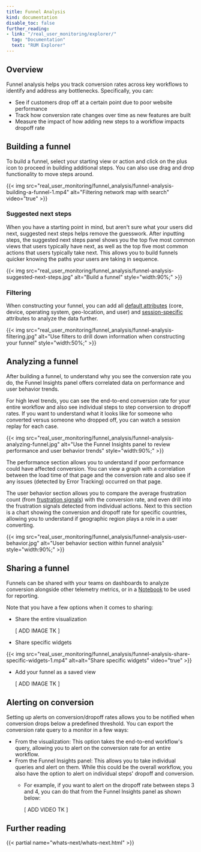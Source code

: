 ```yaml
---
title: Funnel Analysis
kind: documentation
disable_toc: false
further_reading:
- link: "/real_user_monitoring/explorer/"
  tag: "Documentation"
  text: "RUM Explorer"
---
```


## Overview

Funnel analysis helps you track conversion rates across key workflows to identify and address any bottlenecks. Specifically, you can:

- See if customers drop off at a certain point due to poor website performance
- Track how conversion rate changes over time as new features are built
- Measure the impact of how adding new steps to a workflow impacts dropoff rate

## Building a funnel

To build a funnel, select your starting view or action and click on the plus icon to proceed in building additional steps. You can also use drag and drop functionality to move steps around. 

{{< img src="real_user_monitoring/funnel_analysis/funnel-analysis-building-a-funnel-1.mp4" alt="Filtering network map with search" video="true" >}}

### Suggested next steps

When you have a starting point in mind, but aren't sure what your users did next, suggested next steps helps remove the guesswork. After inputting steps, the suggested next steps panel shows you the top five most common views that users typically have next, as well as the top five most common actions that users typically take next. This allows you to build funnels quicker knowing the paths your users are taking in sequence.

{{< img src="real_user_monitoring/funnel_analysis/funnel-analysis-suggested-next-steps.jpg" alt="Build a funnel" style="width:90%;" >}}

### Filtering

When constructing your funnel, you can add all [default attributes][1] (core, device, operating system, geo-location, and user) and [session-specific][2] attributes to analyze the data further.

{{< img src="real_user_monitoring/funnel_analysis/funnel-analysis-filtering.jpg" alt="Use filters to drill down information when constructing your funnel" style="width:50%;" >}}

## Analyzing a funnel

After building a funnel, to understand why you see the conversion rate you do, the Funnel Insights panel offers correlated data on performance and user behavior trends.

For high level trends, you can see the end-to-end conversion rate for your entire workflow and also see individual steps to step conversion to dropoff rates. If you want to understand what it looks like for someone who converted versus someone who dropped off, you can watch a session replay for each case.

{{< img src="real_user_monitoring/funnel_analysis/funnel-analysis-analyzing-funnel.jpg" alt="Use the Funnel Insights panel to review performance and user behavior trends" style="width:90%;" >}}

The performance section allows you to understand if poor performance could have affected conversion. You can view a graph with a correlation between the load time of that page and the conversion rate and also see if any issues (detected by Error Tracking) occurred on that page.

The user behavior section allows you to compare the average frustration count (from [frustration signals][3]) with the conversion rate, and even drill into the frustration signals detected from individual actions. Next to this section is a chart showing the conversion and dropoff rate for specific countries, allowing you to understand if geographic region plays a role in a user converting. 

{{< img src="real_user_monitoring/funnel_analysis/funnel-analysis-user-behavior.jpg" alt="User behavior section within funnel analysis" style="width:90%;" >}}

## Sharing a funnel

Funnels can be shared with your teams on dashboards to analyze conversion alongside other telemetry metrics, or in a [Notebook][4] to be used for reporting.

Note that you have a few options when it comes to sharing:

- Share the entire visualization 

  [ ADD IMAGE TK ]

- Share specific widgets

{{< img src="real_user_monitoring/funnel_analysis/funnel-analysis-share-specific-widgets-1.mp4" alt=alt="Share specific widgets" video="true" >}}

- Add your funnel as a saved view

  [ ADD IMAGE TK ]

## Alerting on conversion

Setting up alerts on conversion/dropoff rates allows you to be notified when conversion drops below a predefined threshold. You can export the conversion rate query to a monitor in a few ways:

- From the visualization: This option takes the end-to-end workflow's query, allowing you to alert on the conversion rate for an entire workflow. 
- From the Funnel Insights panel: This allows you to take individual queries and alert on them. While this could be the overall workflow, you also have the option to alert on individual steps' dropoff and conversion.
  - For example, if you want to alert on the dropoff rate between steps 3 and 4, you can do that from the Funnel Insights panel as shown below:

    [ ADD VIDEO TK ]
## Further reading

{{< partial name="whats-next/whats-next.html" >}}

[1]: /real_user_monitoring/browser/data_collected/#default-attributes
[2]: /real_user_monitoring/browser/data_collected/#session-metrics
[3]: /real_user_monitoring/frustration_signals/
[4]: /notebooks/